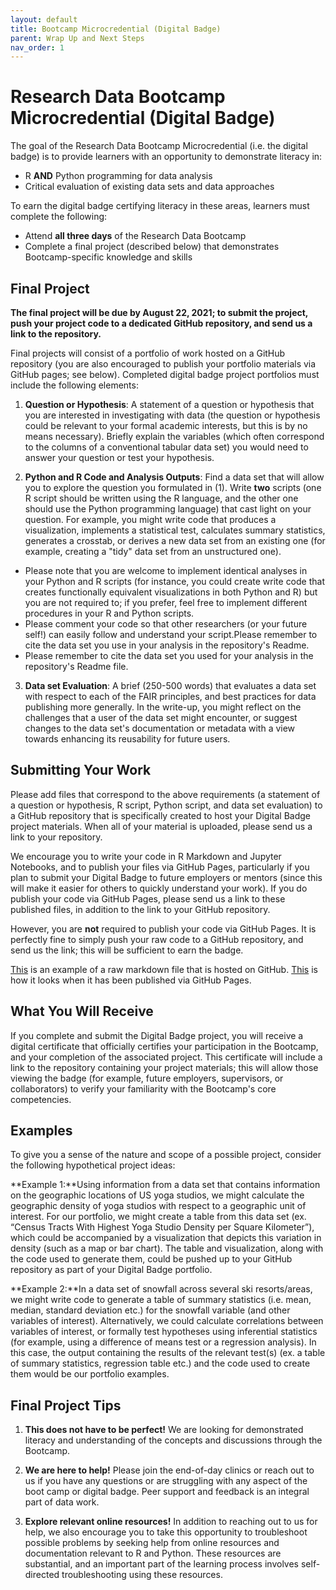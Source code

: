 ```yaml
---
layout: default
title: Bootcamp Microcredential (Digital Badge)
parent: Wrap Up and Next Steps
nav_order: 1
---
```

# Research Data Bootcamp Microcredential (Digital Badge)

The goal of the Research Data Bootcamp Microcredential (i.e. the digital badge) is to provide learners with an opportunity to demonstrate literacy in:

* R **AND** Python programming for data analysis
* Critical evaluation of existing data sets and data approaches

To earn the digital badge certifying literacy in these areas, learners must complete the following:

* Attend **all three days** of the Research Data Bootcamp
* Complete a final project (described below) that demonstrates Bootcamp-specific knowledge and skills  

## Final Project

**The final project will be due by August 22, 2021; to submit the project, push your project code to a dedicated GitHub repository, and send us a link to the repository.**

Final projects will consist of a portfolio of work hosted on a GitHub repository (you are also encouraged to publish your portfolio materials via GitHub pages; see below). Completed digital badge project portfolios must include the following elements:

1. **Question or Hypothesis**: A statement of a question or hypothesis that you are interested in investigating with data (the question or hypothesis could be relevant to your formal academic interests, but this is by no means necessary). Briefly explain the variables (which often correspond to the columns of a conventional tabular data set) you would need to answer your question or test your hypothesis.

2. **Python and R Code and Analysis Outputs**: Find a data set that will allow you to explore the question you formulated in (1). Write **two** scripts (one R script should be written using the R language, and the other one should use the Python programming language) that cast light on your question. For example, you might write code that produces a visualization, implements a statistical test, calculates summary statistics, generates a crosstab, or derives a new data set from an existing one (for example, creating a "tidy" data set from an unstructured one).  
* Please note that you are welcome to implement identical analyses in your Python and R scripts (for instance, you could create write code that creates functionally equivalent visualizations in both Python and R) but you are not required to; if you prefer, feel free to implement different procedures in your R and Python scripts.  
* Please comment your code so that other researchers (or your future self!) can easily follow and understand your script.Please remember to cite the data set you use in your analysis in the repository's Readme.  
* Please remember to cite the data set you used for your analysis in the repository's Readme file.  

3. **Data set Evaluation**: A brief (250-500 words) that evaluates a data set with respect to each of the FAIR principles, and best practices for data publishing more generally. In the write-up, you might reflect on the challenges that a user of the data set might encounter, or suggest changes to the data set's documentation or metadata with a view towards enhancing its reusability for future users.

## Submitting Your Work

Please add files that correspond to the above requirements (a statement of a question or hypothesis, R script, Python script, and data set evaluation) to a GitHub repository that is specifically created to host your Digital Badge project materials. When all of your material is uploaded, please send us a link to your repository.

We encourage you to write your code in R Markdown and Jupyter Notebooks, and to publish your files via GitHub Pages, particularly if you plan to submit your Digital Badge to future employers or mentors (since this will make it easier for others to quickly understand your work). If you do publish your code via GitHub Pages, please send us a link to these published files, in addition to the link to your GitHub repository.

However, you are **not** required to publish your code via GitHub Pages. It is perfectly fine to simply push your raw code to a GitHub repository, and send us the link; this will be sufficient to earn the badge.

[This](https://github.com/CU-Boulder-CRDDS/data_bootcamp/blob/main/R_MATERIALS/BootCamp_R.rmd ) is an example of a raw markdown file that is hosted on GitHub. [This](https://cu-boulder-crdds.github.io/data_bootcamp/R_MATERIALS/BootCamp_R.html) is how it looks when it has been published via GitHub Pages. 

## What You Will Receive

If you complete and submit the Digital Badge project, you will receive a digital certificate that officially certifies your participation in the Bootcamp, and your completion of the associated project. This certificate will include a link to the repository containing your project materials; this will allow those viewing the badge (for example, future employers, supervisors, or collaborators) to verify your familiarity with the Bootcamp's core competencies.

## Examples

To give you a sense of the nature and scope of a possible project, consider the following hypothetical project ideas:

**Example 1:**Using information from a data set that contains information on the geographic locations of US yoga studios, we might calculate the geographic density of yoga studios with respect to a geographic unit of interest. For our portfolio, we might create a table from this data set (ex. “Census Tracts With Highest Yoga Studio Density per Square Kilometer”), which could be accompanied by a visualization that depicts this variation in density (such as a map or bar chart). The table and visualization, along with the code used to generate them, could be pushed up to your GitHub repository as part of your Digital Badge portfolio.


**Example 2:**In a data set of snowfall across several ski resorts/areas, we might write code to generate a table of  summary statistics (i.e. mean, median, standard deviation etc.) for the snowfall variable (and other variables of interest). Alternatively, we could calculate correlations between variables of interest, or formally test hypotheses  using inferential statistics (for example, using a difference of means test or a regression analysis). In this case, the output containing the results of the relevant test(s) (ex. a table of summary statistics, regression table etc.) and the code used to create them would be our portfolio examples.

## Final Project Tips

1. **This does not have to be perfect!** We are looking for demonstrated literacy and understanding of the concepts and discussions through the Bootcamp.

2. **We are here to help!** Please join the end-of-day clinics or reach out to us if you have any questions or are struggling with any aspect of the boot camp or digital badge. Peer support and feedback is an integral part of data work.

3. **Explore relevant online resources!** In addition to reaching out to us for help, we also encourage you to take this opportunity to troubleshoot possible problems by seeking help from online resources and documentation relevant to R and Python. These resources are substantial, and an important part of the learning process involves self-directed troubleshooting using these resources.
